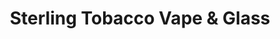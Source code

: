 ---
title: "Sterling Tobacco Vape & Glass"
url: /sterling-heights/sterling-tobacco-vape-and-glass/
shop: tobacco
---
